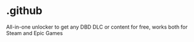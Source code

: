 # .github
All-in-one unlocker to get any DBD DLC or content for free, works both for Steam and Epic Games
